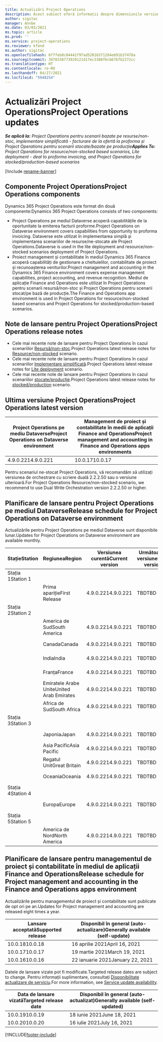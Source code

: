 ```yaml
---
title: Actualizări Project Operations
description: Acest subiect oferă informații despre dimensiunile versiunile lansate de Dynamics 365 Project Operations.
author: sigitac
manager: Annbe
ms.date: 03/03/2021
ms.topic: article
ms.prod: ''
ms.service: project-operations
ms.reviewer: kfend
ms.author: sigitac
ms.openlocfilehash: 6f7feb8c84441f97ad52016371284eb91b37478a
ms.sourcegitcommit: 3d78338773929121d17ec3386f6cb67bfb2272cc
ms.translationtype: HT
ms.contentlocale: ro-RO
ms.lasthandoff: 04/27/2021
ms.locfileid: "5948254"
---
```

# <a name="project-operations-updates"></a><span data-ttu-id="12d1e-103">Actualizări Project Operations</span><span class="sxs-lookup"><span data-stu-id="12d1e-103">Project Operations updates</span></span>

<span data-ttu-id="12d1e-104">_**Se aplică la:** Project Operations pentru scenarii bazate pe resurse/non-stoc, implementare simplificată - facturare de la ofertă la proforma și Project Operations pentru scenarii stocate/bazate pe producție_</span><span class="sxs-lookup"><span data-stu-id="12d1e-104">_**Applies To:** Project Operations for resource/non-stocked based scenarios, Lite deployment - deal to proforma invoicing, and Project Operations for stocked/production-based scenarios_</span></span>

[!include [rename-banner](~/includes/cc-data-platform-banner.md)]

## <a name="project-operations-components"></a><span data-ttu-id="12d1e-105">Componente Project Operations</span><span class="sxs-lookup"><span data-stu-id="12d1e-105">Project Operations components</span></span>

<span data-ttu-id="12d1e-106">Dynamics 365 Project Operations este format din două componente:</span><span class="sxs-lookup"><span data-stu-id="12d1e-106">Dynamics 365 Project Operations consists of two components:</span></span>

- <span data-ttu-id="12d1e-107">Project Operations pe mediul Dataverse acoperă capabilitățile de la oportunitate la emiterea facturii proforme.</span><span class="sxs-lookup"><span data-stu-id="12d1e-107">Project Operations on Dataverse environment covers capabilities from opportunity to proforma invoicing.</span></span> <span data-ttu-id="12d1e-108">Dataverse este utilizat în implementarea simplă și implementarea scenariilor de resurse/ne-stocate ale Project Operations.</span><span class="sxs-lookup"><span data-stu-id="12d1e-108">Dataverse is used in the lite deployment and resource/non-stocked scenarios deployment of Project Operations.</span></span>
- <span data-ttu-id="12d1e-109">Proiect management și contabilitate în mediul Dynamics 365 Finance acoperă capabilități de gestionare a cheltuielilor, contabilitate de proiect și recunoașterea veniturilor.</span><span class="sxs-lookup"><span data-stu-id="12d1e-109">Project management and accounting in the Dynamics 365 Finance environment covers expense management capabilities, project accounting, and revenue recognition.</span></span> <span data-ttu-id="12d1e-110">Mediul de aplicație Finance and Operations este utilizat în Project Operations pentru scenarii resursă/non-stoc și Project Operations pentru scenarii stocat/pe bază de producție.</span><span class="sxs-lookup"><span data-stu-id="12d1e-110">The Finance and Operations app environment is used in Project Operations for resource/non-stocked based scenarios and Project Operations for stocked/production-based scenarios.</span></span>

## <a name="project-operations-release-notes"></a><span data-ttu-id="12d1e-111">Note de lansare pentru Project Operations</span><span class="sxs-lookup"><span data-stu-id="12d1e-111">Project Operations release notes</span></span>
- <span data-ttu-id="12d1e-112">Cele mai recente note de lansare pentru Project Operations în cazul scenariilor [Resursă/non-stoc](whats-new-apr-2021-resource-based.md).</span><span class="sxs-lookup"><span data-stu-id="12d1e-112">Project Operations latest release notes for [Resource/non-stocked](whats-new-apr-2021-resource-based.md) scenario.</span></span>
- <span data-ttu-id="12d1e-113">Cele mai recente note de lansare pentru Project Operations în cazul scenariilor [Implementare simplificată](../pro/whats-new/whats-new-apr-2021-lite.md).</span><span class="sxs-lookup"><span data-stu-id="12d1e-113">Project Operations latest release notes for [Lite deployment](../pro/whats-new/whats-new-apr-2021-lite.md) scenario.</span></span>
- <span data-ttu-id="12d1e-114">Cele mai recente note de lansare pentru Project Operations în cazul scenariilor [stocate/producție](../prod-pma/whats-new/whats-new-mar-2021-stocked.md).</span><span class="sxs-lookup"><span data-stu-id="12d1e-114">Project Operations latest release notes for [stocked/production](../prod-pma/whats-new/whats-new-mar-2021-stocked.md) scenario.</span></span>

## <a name="project-operations-latest-version"></a><span data-ttu-id="12d1e-115">Ultima versiune Project Operations</span><span class="sxs-lookup"><span data-stu-id="12d1e-115">Project Operations latest version</span></span>

| <span data-ttu-id="12d1e-116">Project Operations pe mediu Dataverse</span><span class="sxs-lookup"><span data-stu-id="12d1e-116">Project Operations on Dataverse environment</span></span> | <span data-ttu-id="12d1e-117">Management de proiect și contabilitate în medii de aplicații Finance and Operations</span><span class="sxs-lookup"><span data-stu-id="12d1e-117">Project management and accounting in Finance and Operations apps environments</span></span> | 
| --- | --- |
| <span data-ttu-id="12d1e-118">4.9.0.221</span><span class="sxs-lookup"><span data-stu-id="12d1e-118">4.9.0.221</span></span> | <span data-ttu-id="12d1e-119">10.0.17</span><span class="sxs-lookup"><span data-stu-id="12d1e-119">10.0.17</span></span> |

<span data-ttu-id="12d1e-120">Pentru scenariul ne-stocat Project Operations, vă recomandăm să utilizați versiunea de orchestrare cu scriere duală 2.2.2.50 sau o versiune ulterioară.</span><span class="sxs-lookup"><span data-stu-id="12d1e-120">For Project Operations Resource/non-stocked scenario, we recommend to use Dual Write Orchestration version 2.2.2.50 or higher.</span></span>

## <a name="release-schedule-for-project-operations-on-dataverse-environment"></a><span data-ttu-id="12d1e-121">Planificare de lansare pentru Project Operations pe mediul Dataverse</span><span class="sxs-lookup"><span data-stu-id="12d1e-121">Release schedule for Project Operations on Dataverse environment</span></span>

<span data-ttu-id="12d1e-122">Actualizările pentru Project Operations pe mediul Dataverse sunt disponibile lunar.</span><span class="sxs-lookup"><span data-stu-id="12d1e-122">Updates for Project Operations on Dataverse environment are available monthly.</span></span> 

| <span data-ttu-id="12d1e-123">Stație</span><span class="sxs-lookup"><span data-stu-id="12d1e-123">Station</span></span>   | <span data-ttu-id="12d1e-124">Regiunea</span><span class="sxs-lookup"><span data-stu-id="12d1e-124">Region</span></span>        | <span data-ttu-id="12d1e-125">Versiunea curentă</span><span class="sxs-lookup"><span data-stu-id="12d1e-125">Current version</span></span> | <span data-ttu-id="12d1e-126">Următoarea versiune</span><span class="sxs-lookup"><span data-stu-id="12d1e-126">Next version</span></span> | <span data-ttu-id="12d1e-127">General disponibilă</span><span class="sxs-lookup"><span data-stu-id="12d1e-127">Generally available</span></span> |
|-----------|---------------|-----------------|--------------|---------------------|
| <span data-ttu-id="12d1e-128">Stația 1</span><span class="sxs-lookup"><span data-stu-id="12d1e-128">Station 1</span></span> |   &nbsp;      |    &nbsp;       | &nbsp;       |      &nbsp;         |
|   &nbsp;  | <span data-ttu-id="12d1e-129">Prima apariție</span><span class="sxs-lookup"><span data-stu-id="12d1e-129">First Release</span></span> |  <span data-ttu-id="12d1e-130">4.9.0.221</span><span class="sxs-lookup"><span data-stu-id="12d1e-130">4.9.0.221</span></span>       | <span data-ttu-id="12d1e-131">TBD</span><span class="sxs-lookup"><span data-stu-id="12d1e-131">TBD</span></span>     | <span data-ttu-id="12d1e-132">30-Apr-21</span><span class="sxs-lookup"><span data-stu-id="12d1e-132">30-Apr-21</span></span>           |
| <span data-ttu-id="12d1e-133">Stația 2</span><span class="sxs-lookup"><span data-stu-id="12d1e-133">Station 2</span></span> |   &nbsp;      |    &nbsp;       | &nbsp;       |      &nbsp;         |
|   &nbsp;  | <span data-ttu-id="12d1e-134">America de Sud</span><span class="sxs-lookup"><span data-stu-id="12d1e-134">South America</span></span> |  <span data-ttu-id="12d1e-135">4.9.0.221</span><span class="sxs-lookup"><span data-stu-id="12d1e-135">4.9.0.221</span></span>       | <span data-ttu-id="12d1e-136">TBD</span><span class="sxs-lookup"><span data-stu-id="12d1e-136">TBD</span></span>     | <span data-ttu-id="12d1e-137">30-Apr-21</span><span class="sxs-lookup"><span data-stu-id="12d1e-137">30-Apr-21</span></span>           |
|    &nbsp; | <span data-ttu-id="12d1e-138">Canada</span><span class="sxs-lookup"><span data-stu-id="12d1e-138">Canada</span></span>        |  <span data-ttu-id="12d1e-139">4.9.0.221</span><span class="sxs-lookup"><span data-stu-id="12d1e-139">4.9.0.221</span></span>       | <span data-ttu-id="12d1e-140">TBD</span><span class="sxs-lookup"><span data-stu-id="12d1e-140">TBD</span></span>     | <span data-ttu-id="12d1e-141">30-Apr-21</span><span class="sxs-lookup"><span data-stu-id="12d1e-141">30-Apr-21</span></span>           |
|   &nbsp;  | <span data-ttu-id="12d1e-142">India</span><span class="sxs-lookup"><span data-stu-id="12d1e-142">India</span></span>         |  <span data-ttu-id="12d1e-143">4.9.0.221</span><span class="sxs-lookup"><span data-stu-id="12d1e-143">4.9.0.221</span></span>       | <span data-ttu-id="12d1e-144">TBD</span><span class="sxs-lookup"><span data-stu-id="12d1e-144">TBD</span></span>     | <span data-ttu-id="12d1e-145">30-Apr-21</span><span class="sxs-lookup"><span data-stu-id="12d1e-145">30-Apr-21</span></span>           |
|   &nbsp;  | <span data-ttu-id="12d1e-146">Franța</span><span class="sxs-lookup"><span data-stu-id="12d1e-146">France</span></span>         |  <span data-ttu-id="12d1e-147">4.9.0.221</span><span class="sxs-lookup"><span data-stu-id="12d1e-147">4.9.0.221</span></span>       | <span data-ttu-id="12d1e-148">TBD</span><span class="sxs-lookup"><span data-stu-id="12d1e-148">TBD</span></span>     | <span data-ttu-id="12d1e-149">30-Apr-21</span><span class="sxs-lookup"><span data-stu-id="12d1e-149">30-Apr-21</span></span>           |
|   &nbsp;  | <span data-ttu-id="12d1e-150">Emiratele Arabe Unite</span><span class="sxs-lookup"><span data-stu-id="12d1e-150">United Arab Emirates</span></span>         |  <span data-ttu-id="12d1e-151">4.9.0.221</span><span class="sxs-lookup"><span data-stu-id="12d1e-151">4.9.0.221</span></span>       | <span data-ttu-id="12d1e-152">TBD</span><span class="sxs-lookup"><span data-stu-id="12d1e-152">TBD</span></span>     | <span data-ttu-id="12d1e-153">30-Apr-21</span><span class="sxs-lookup"><span data-stu-id="12d1e-153">30-Apr-21</span></span>           |
|   &nbsp;  | <span data-ttu-id="12d1e-154">Africa de Sud</span><span class="sxs-lookup"><span data-stu-id="12d1e-154">South Africa</span></span>         |  <span data-ttu-id="12d1e-155">4.9.0.221</span><span class="sxs-lookup"><span data-stu-id="12d1e-155">4.9.0.221</span></span>       | <span data-ttu-id="12d1e-156">TBD</span><span class="sxs-lookup"><span data-stu-id="12d1e-156">TBD</span></span>     | <span data-ttu-id="12d1e-157">30-Apr-21</span><span class="sxs-lookup"><span data-stu-id="12d1e-157">30-Apr-21</span></span>           |
| <span data-ttu-id="12d1e-158">Stația 3</span><span class="sxs-lookup"><span data-stu-id="12d1e-158">Station 3</span></span>  |      &nbsp;   |     &nbsp;      |     &nbsp;   |      &nbsp;         |
|   &nbsp;  | <span data-ttu-id="12d1e-159">Japonia</span><span class="sxs-lookup"><span data-stu-id="12d1e-159">Japan</span></span>         |  <span data-ttu-id="12d1e-160">4.9.0.221</span><span class="sxs-lookup"><span data-stu-id="12d1e-160">4.9.0.221</span></span>       | <span data-ttu-id="12d1e-161">TBD</span><span class="sxs-lookup"><span data-stu-id="12d1e-161">TBD</span></span>     | <span data-ttu-id="12d1e-162">07 Mai 2021</span><span class="sxs-lookup"><span data-stu-id="12d1e-162">07-May-21</span></span>           |
|   &nbsp;  | <span data-ttu-id="12d1e-163">Asia Pacific</span><span class="sxs-lookup"><span data-stu-id="12d1e-163">Asia Pacific</span></span>  |  <span data-ttu-id="12d1e-164">4.9.0.221</span><span class="sxs-lookup"><span data-stu-id="12d1e-164">4.9.0.221</span></span>       | <span data-ttu-id="12d1e-165">TBD</span><span class="sxs-lookup"><span data-stu-id="12d1e-165">TBD</span></span>     | <span data-ttu-id="12d1e-166">07 Mai 2021</span><span class="sxs-lookup"><span data-stu-id="12d1e-166">07-May-21</span></span>           |
|   &nbsp;  | <span data-ttu-id="12d1e-167">Regatul Unit</span><span class="sxs-lookup"><span data-stu-id="12d1e-167">Great Britain</span></span> |  <span data-ttu-id="12d1e-168">4.9.0.221</span><span class="sxs-lookup"><span data-stu-id="12d1e-168">4.9.0.221</span></span>       | <span data-ttu-id="12d1e-169">TBD</span><span class="sxs-lookup"><span data-stu-id="12d1e-169">TBD</span></span>     | <span data-ttu-id="12d1e-170">07 Mai 2021</span><span class="sxs-lookup"><span data-stu-id="12d1e-170">07-May-21</span></span>           |
|   &nbsp;  | <span data-ttu-id="12d1e-171">Oceania</span><span class="sxs-lookup"><span data-stu-id="12d1e-171">Oceania</span></span>       |  <span data-ttu-id="12d1e-172">4.9.0.221</span><span class="sxs-lookup"><span data-stu-id="12d1e-172">4.9.0.221</span></span>       | <span data-ttu-id="12d1e-173">TBD</span><span class="sxs-lookup"><span data-stu-id="12d1e-173">TBD</span></span>     | <span data-ttu-id="12d1e-174">07 Mai 2021</span><span class="sxs-lookup"><span data-stu-id="12d1e-174">07-May-21</span></span>           |
| <span data-ttu-id="12d1e-175">Stația 4</span><span class="sxs-lookup"><span data-stu-id="12d1e-175">Station 4</span></span> |     &nbsp;    |     &nbsp;      |     &nbsp;   |      &nbsp;         |
|   &nbsp;  | <span data-ttu-id="12d1e-176">Europa</span><span class="sxs-lookup"><span data-stu-id="12d1e-176">Europe</span></span>        |  <span data-ttu-id="12d1e-177">4.9.0.221</span><span class="sxs-lookup"><span data-stu-id="12d1e-177">4.9.0.221</span></span>       | <span data-ttu-id="12d1e-178">TBD</span><span class="sxs-lookup"><span data-stu-id="12d1e-178">TBD</span></span>     | <span data-ttu-id="12d1e-179">14 Mai 2021</span><span class="sxs-lookup"><span data-stu-id="12d1e-179">14-May-21</span></span>           |
| <span data-ttu-id="12d1e-180">Stația 5</span><span class="sxs-lookup"><span data-stu-id="12d1e-180">Station 5</span></span> |     &nbsp;    |     &nbsp;      |     &nbsp;   |      &nbsp;         |
|   &nbsp;  | <span data-ttu-id="12d1e-181">America de Nord</span><span class="sxs-lookup"><span data-stu-id="12d1e-181">North America</span></span> |  <span data-ttu-id="12d1e-182">4.9.0.221</span><span class="sxs-lookup"><span data-stu-id="12d1e-182">4.9.0.221</span></span>       | <span data-ttu-id="12d1e-183">TBD</span><span class="sxs-lookup"><span data-stu-id="12d1e-183">TBD</span></span>     | <span data-ttu-id="12d1e-184">21 Mai 2021</span><span class="sxs-lookup"><span data-stu-id="12d1e-184">21-May-21</span></span>           |

## <a name="release-schedule-for-project-management-and-accounting-in-the-finance-and-operations-apps-environment"></a><span data-ttu-id="12d1e-185">Planificare de lansare pentru managementul de proiect și contabilitate în mediul de aplicații Finance and Operations</span><span class="sxs-lookup"><span data-stu-id="12d1e-185">Release schedule for Project management and accounting in the Finance and Operations apps environment</span></span>

<span data-ttu-id="12d1e-186">Actualizările pentru managementul de proiect și contabilitate sunt publicate de opt ori pe an.</span><span class="sxs-lookup"><span data-stu-id="12d1e-186">Updates for Project management and accounting are released eight times a year.</span></span>

| <span data-ttu-id="12d1e-187">Lansare acceptată</span><span class="sxs-lookup"><span data-stu-id="12d1e-187">Supported release</span></span> | <span data-ttu-id="12d1e-188">Disponibil în general (auto-actualizare)</span><span class="sxs-lookup"><span data-stu-id="12d1e-188">Generally available (self-update)</span></span> |
| --- | --- |
| <span data-ttu-id="12d1e-189">10.0.18</span><span class="sxs-lookup"><span data-stu-id="12d1e-189">10.0.18</span></span> | <span data-ttu-id="12d1e-190">16 aprilie 2021</span><span class="sxs-lookup"><span data-stu-id="12d1e-190">April 16, 2021</span></span> |
| <span data-ttu-id="12d1e-191">10.0.17</span><span class="sxs-lookup"><span data-stu-id="12d1e-191">10.0.17</span></span> | <span data-ttu-id="12d1e-192">19 martie 2021</span><span class="sxs-lookup"><span data-stu-id="12d1e-192">March 19, 2021</span></span> |
| <span data-ttu-id="12d1e-193">10.0.16</span><span class="sxs-lookup"><span data-stu-id="12d1e-193">10.0.16</span></span> | <span data-ttu-id="12d1e-194">22 ianuarie 2021</span><span class="sxs-lookup"><span data-stu-id="12d1e-194">January 22, 2021</span></span> |


<span data-ttu-id="12d1e-195">Datele de lansare vizate pot fi modificate.</span><span class="sxs-lookup"><span data-stu-id="12d1e-195">Targeted release dates are subject to change.</span></span> <span data-ttu-id="12d1e-196">Pentru informații suplimentare, consultați [Disponibilitate actualizare de serviciu](/dynamics365/fin-ops-core/fin-ops/get-started/public-preview-releases?toc=%2fdynamics365%2ffinance%2ftoc.json).</span><span class="sxs-lookup"><span data-stu-id="12d1e-196">For more information, see [Service update availability](/dynamics365/fin-ops-core/fin-ops/get-started/public-preview-releases?toc=%2fdynamics365%2ffinance%2ftoc.json).</span></span>

| <span data-ttu-id="12d1e-197">Data de lansare vizată</span><span class="sxs-lookup"><span data-stu-id="12d1e-197">Targeted release date</span></span> | <span data-ttu-id="12d1e-198">Disponibil în general (auto-actualizat)</span><span class="sxs-lookup"><span data-stu-id="12d1e-198">Generally available (self- updated)</span></span> |
| --- | --- |
| <span data-ttu-id="12d1e-199">10.0.19</span><span class="sxs-lookup"><span data-stu-id="12d1e-199">10.0.19</span></span> | <span data-ttu-id="12d1e-200">18 iunie 2021</span><span class="sxs-lookup"><span data-stu-id="12d1e-200">June 18, 2021</span></span> |
| <span data-ttu-id="12d1e-201">10.0.20</span><span class="sxs-lookup"><span data-stu-id="12d1e-201">10.0.20</span></span> | <span data-ttu-id="12d1e-202">16 iulie 2021</span><span class="sxs-lookup"><span data-stu-id="12d1e-202">July 16, 2021</span></span> |


[!INCLUDE[footer-include](../includes/footer-banner.md)]